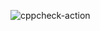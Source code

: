 ![cppcheck-action](https://github.com/stepin104844/miniproject/workflows/cppcheck-action/badge.svg)
